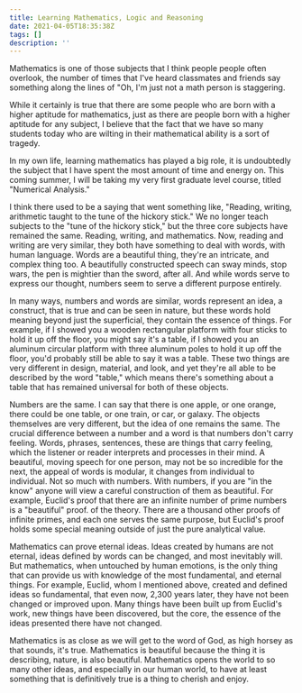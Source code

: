 ```yaml
---
title: Learning Mathematics, Logic and Reasoning
date: 2021-04-05T18:35:38Z
tags: []
description: ''
---
```


Mathematics is one of those subjects that I think people people often overlook, the number of times that I've heard classmates and friends say something along the lines of "Oh, I'm just not a math person is staggering.

While it certainly is true that there are some people who are born with a higher aptitude for mathematics, just as there are people born with a higher aptitude for any subject, I believe that the fact that we have so many students today who are wilting in their mathematical ability is a sort of tragedy.

In my own life, learning mathematics has played a big role, it is undoubtedly the subject that I have spent the most amount of time and energy on. This coming summer, I will be taking my very first graduate level course, titled "Numerical Analysis."

I think there used to be a saying that went something like, "Reading, writing, arithmetic taught to the tune of the hickory stick." We no longer teach subjects to the "tune of the hickory stick," but the three core subjects have remained the same. Reading, writing, and mathematics. Now, reading and writing are very similar, they both have something to deal with words, with human language. Words are a beautiful thing, they're an intricate, and complex thing too. A beautifully constructed speech can sway minds, stop wars, the pen is mightier than the sword, after all. And while words serve to express our thought, numbers seem to serve a different purpose entirely.

In many ways, numbers and words are similar, words represent an idea, a construct, that is true and can be seen in nature, but these words hold meaning beyond just the superficial, they contain the essence of things. For example, if I showed you a wooden rectangular platform with four sticks to hold it up off the floor, you might say it's a table, if I showed you an aluminum circular platform with three aluminum poles to hold it up off the floor, you'd probably still be able to say it was a table. These two things are very different in design, material, and look, and yet they're all able to be described by the word "table," which means there's something about a table that has remained universal for both of these objects.

Numbers are the same. I can say that there is one apple, or one orange, there could be one table, or one train, or car, or galaxy. The objects themselves are very different, but the idea of one remains the same. The crucial difference between a number and a word is that numbers don't carry feeling. Words, phrases, sentences, these are things that carry feeling, which the listener or reader interprets and processes in their mind. A beautiful, moving speech for one person, may not be so incredible for the next, the appeal of words is modular, it changes from individual to individual. Not so much with numbers. With numbers, if you are "in the know" anyone will view a careful construction of them as beautiful. For example, Euclid's proof that there are an infinite number of prime numbers is a "beautiful" proof. of the theory. There are a thousand other proofs of infinite primes, and each one serves the same purpose, but Euclid's proof holds some special meaning outside of just the pure analytical value.

Mathematics can prove eternal ideas. Ideas created by humans are not eternal, ideas defined by words can be changed, and most inevitably will. But mathematics, when untouched by human emotions, is the only thing that can provide us with knowledge of the most fundamental, and eternal things. For example, Euclid, whom I mentioned above, created and defined ideas so fundamental, that even now, 2,300 years later, they have not been changed or improved upon. Many things have been built up from Euclid's work, new things have been discovered, but the core, the essence of the ideas presented there have not changed.

Mathematics is as close as we will get to the word of God, as high horsey as that sounds, it's true. Mathematics is beautiful because the thing it is describing, nature, is also beautiful. Mathematics opens the world to so many other ideas, and especially in our human world, to have at least something that is definitively true is a thing to cherish and enjoy.